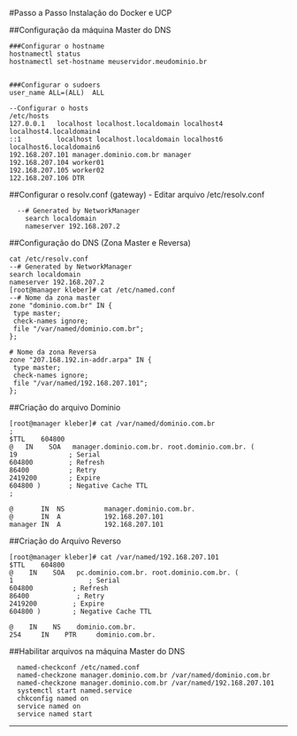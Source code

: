 #Passo a Passo Instalação do Docker e UCP

##Configuração da máquina Master do DNS

    ###Configurar o hostname
    hostnamectl status
    hostnamectl set-hostname meuservidor.meudominio.br


    ###Configurar o sudoers
    user_name ALL=(ALL)  ALL

    --Configurar o hosts
    /etc/hosts
    127.0.0.1   localhost localhost.localdomain localhost4 localhost4.localdomain4
    ::1         localhost localhost.localdomain localhost6 localhost6.localdomain6
    192.168.207.101 manager.dominio.com.br manager
    192.168.207.104 worker01
    192.168.207.105 worker02
    122.168.207.106 DTR

##Configurar o resolv.conf (gateway) - Editar arquivo /etc/resolv.conf

      --# Generated by NetworkManager
        search localdomain
        nameserver 192.168.207.2


##Configuração do DNS (Zona Master e Reversa)

    cat /etc/resolv.conf
    --# Generated by NetworkManager
    search localdomain
    nameserver 192.168.207.2
    [root@manager kleber]# cat /etc/named.conf
    --# Nome da zona master
    zone "dominio.com.br" IN {
     type master;
     check-names ignore;
     file "/var/named/dominio.com.br";
    };

    # Nome da zona Reversa
    zone "207.168.192.in-addr.arpa" IN {
     type master;
     check-names ignore;
     file "/var/named/192.168.207.101";
    };

##Criação do arquivo Dominio
    
    [root@manager kleber]# cat /var/named/dominio.com.br
    ;
    $TTL    604800
    @   IN    SOA   manager.dominio.com.br. root.dominio.com.br. (
    19             ; Serial
    604800         ; Refresh
    86400          ; Retry
    2419200        ; Expire
    604800 )       ; Negative Cache TTL
    ;

    @       IN  NS          manager.dominio.com.br.
    @       IN  A           192.168.207.101
    manager IN  A           192.168.207.101

##Criação do Arquivo Reverso
    
    [root@manager kleber]# cat /var/named/192.168.207.101
    $TTL    604800
    @    IN    SOA   pc.dominio.com.br. root.dominio.com.br. (
    1                   ; Serial
    604800          ; Refresh
    86400            ; Retry
    2419200         ; Expire
    604800 )        ; Negative Cache TTL

    @    IN    NS    dominio.com.br.
    254     IN    PTR     dominio.com.br.


##Habilitar arquivos na máquina Master do DNS

      named-checkconf /etc/named.conf    
      named-checkzone manager.dominio.com.br /var/named/dominio.com.br         
      named-checkzone manager.dominio.com.br /var/named/192.168.207.101
      systemctl start named.service
      chkconfig named on  
      service named on 
      service named start      


-----
